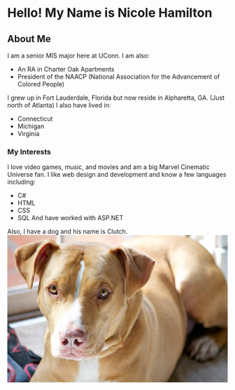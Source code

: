 # Hello! My Name is Nicole Hamilton

## About Me
I am a senior MIS major here at UConn. I am also:
  - An RA in Charter Oak Apartments
  - President of the NAACP (National Association for the Advancement of Colored People)

I grew up in Fort Lauderdale, Florida but now reside in Alpharetta, GA. (Just north of Atlanta)
I also have lived in:
- Connecticut
- Michigan
- Virginia

### My Interests
I love video games, music, and movies and am a big Marvel Cinematic Universe fan.
I like web design and development and know a few languages including:
- C#
- HTML
- CSS
- SQL
And have worked with ASP.NET

Also, I have a dog and his name is Clutch.
![Clutch](Clutch.jpg)
